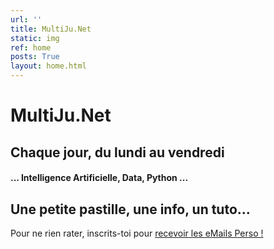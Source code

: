```yaml
---
url: ''
title: MultiJu.Net
static: img
ref: home
posts: True
layout: home.html
---
```


# MultiJu.Net

## Chaque jour, du lundi au vendredi <br/>
#### ... Intelligence Artificielle, Data, Python ...
## Une petite pastille, une info, un tuto...<br/>

Pour ne rien rater, inscrits-toi pour <a href="{{'page//email.md'|yasifipo}}">recevoir les eMails Perso !</a>

<br/>
<br/>
